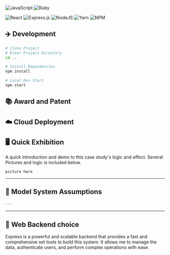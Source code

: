![JavaScript](https://img.shields.io/badge/javascript-%23323330.svg?style=for-the-badge&logo=javascript&logoColor=%23F7DF1E)
![Ruby](https://img.shields.io/badge/ruby-%23CC342D.svg?style=for-the-badge&logo=ruby&logoColor=white)

![React](https://img.shields.io/badge/react-%2320232a.svg?style=for-the-badge&logo=react&logoColor=%2361DAFB)
![Express.js](https://img.shields.io/badge/express.js-%23404d59.svg?style=for-the-badge&logo=express&logoColor=%2361DAFB)
![NodeJS](https://img.shields.io/badge/node.js-6DA55F?style=for-the-badge&logo=node.js&logoColor=white)
![Yarn](https://img.shields.io/badge/yarn-%232C8EBB.svg?style=for-the-badge&logo=yarn&logoColor=white)
![NPM](https://img.shields.io/badge/NPM-%23CB3837.svg?style=for-the-badge&logo=npm&logoColor=white)

## ✈️ Development

```bash
# Clone Project
# Enter Project Directory
cd ..

# Install Dependencies
npm install

# Local Dev Start
npm start
```

## 📚 Award and Patent

## :cloud: Cloud Deployment

## 🖥  Quick Exhibition

A quick introduction and demo to this case study's logic and effect. Several Pictures and logic is included below.

`picture here`

--------------------
## 📃 Model System Assumptions

· 
· 
· 

--------------------
## 🤖 Web Backend choice

Express is a powerful and scalable backend that provides a fast and comprehensive set tools to build this system. It allows me to manage the data, authenticate users, and perform complex operations with ease.
